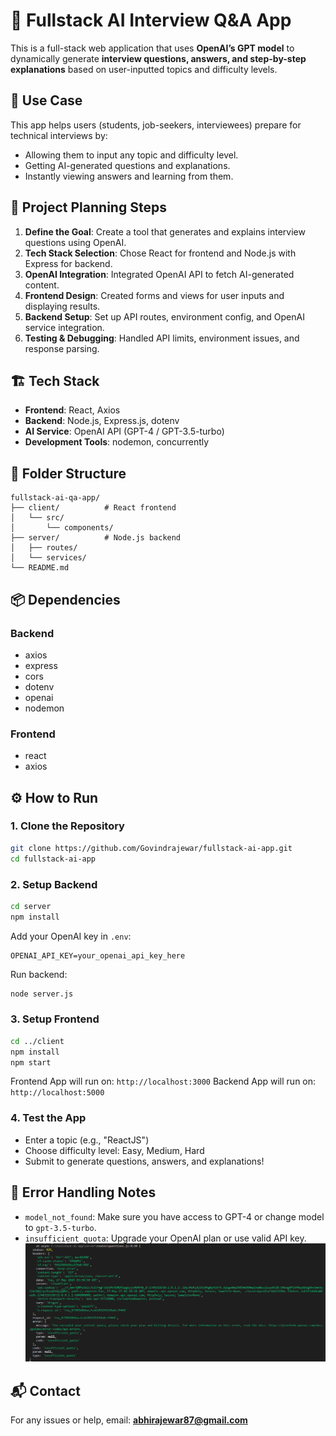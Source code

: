 # 🧠 Fullstack AI Interview Q&A App

This is a full-stack web application that uses **OpenAI’s GPT model** to dynamically generate **interview questions, answers, and step-by-step explanations** based on user-inputted topics and difficulty levels.

## 📌 Use Case

This app helps users (students, job-seekers, interviewees) prepare for technical interviews by:
- Allowing them to input any topic and difficulty level.
- Getting AI-generated questions and explanations.
- Instantly viewing answers and learning from them.

## 🧠 Project Planning Steps

1. **Define the Goal**: Create a tool that generates and explains interview questions using OpenAI.
2. **Tech Stack Selection**: Chose React for frontend and Node.js with Express for backend.
3. **OpenAI Integration**: Integrated OpenAI API to fetch AI-generated content.
4. **Frontend Design**: Created forms and views for user inputs and displaying results.
5. **Backend Setup**: Set up API routes, environment config, and OpenAI service integration.
6. **Testing & Debugging**: Handled API limits, environment issues, and response parsing.

## 🏗️ Tech Stack

- **Frontend**: React, Axios
- **Backend**: Node.js, Express.js, dotenv
- **AI Service**: OpenAI API (GPT-4 / GPT-3.5-turbo)
- **Development Tools**: nodemon, concurrently

## 📁 Folder Structure

```
fullstack-ai-qa-app/
├── client/          # React frontend
│   └── src/
│       └── components/
├── server/          # Node.js backend
│   ├── routes/
│   └── services/
└── README.md
```

## 📦 Dependencies

### Backend
- axios
- express
- cors
- dotenv
- openai
- nodemon


### Frontend
- react
- axios

## ⚙️ How to Run

### 1. Clone the Repository

```bash
git clone https://github.com/Govindrajewar/fullstack-ai-app.git
cd fullstack-ai-app
```

### 2. Setup Backend

```bash
cd server
npm install
```

Add your OpenAI key in `.env`:

```
OPENAI_API_KEY=your_openai_api_key_here
```

Run backend:
```bash
node server.js
```

### 3. Setup Frontend

```bash
cd ../client
npm install
npm start
```

Frontend App will run on: `http://localhost:3000`
Backend App will run on: `http://localhost:5000`

### 4. Test the App

- Enter a topic (e.g., "ReactJS")
- Choose difficulty level: Easy, Medium, Hard
- Submit to generate questions, answers, and explanations!

## 🚧 Error Handling Notes

- `model_not_found`: Make sure you have access to GPT-4 or change model to `gpt-3.5-turbo`.
- `insufficient_quota`: Upgrade your OpenAI plan or use valid API key.
![alt text](image.png)

## 📬 Contact

For any issues or help, email: **abhirajewar87@gmail.com**